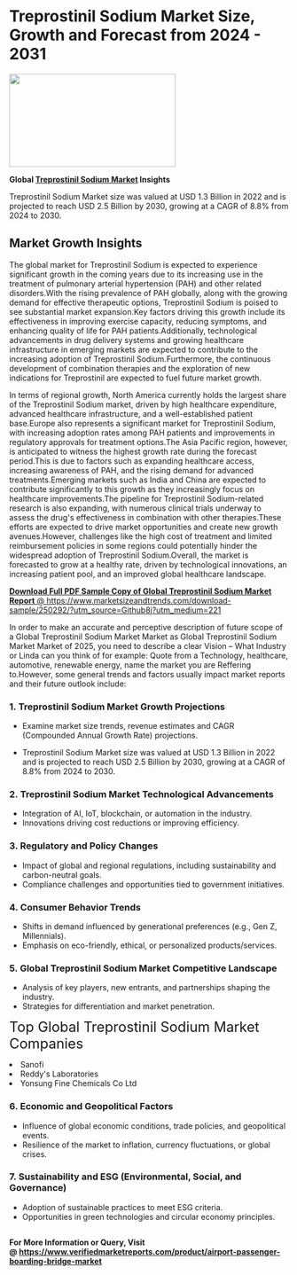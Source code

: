 <H1>Treprostinil Sodium Market Size, Growth and Forecast from 2024 - 2031</H1><img class="aligncenter size-medium wp-image-584254" src="https://thirdeyenews.in/wp-content/uploads/2024/09/Global-Market-Research-300x168.jpeg" alt="" width="300" height="168" /><p><strong>Global&nbsp;<a href="https://www.marketsizeandtrends.com/download-sample/250292/?utm_source=Github8j?utm_medium=221">Treprostinil Sodium Market</a> Insights</strong></p><p>Treprostinil Sodium Market size was valued at USD 1.3 Billion in 2022 and is projected to reach USD 2.5 Billion by 2030, growing at a CAGR of 8.8% from 2024 to 2030.</p><p><h2>Market Growth Insights</h2> <p>The global market for Treprostinil Sodium is expected to experience significant growth in the coming years due to its increasing use in the treatment of pulmonary arterial hypertension (PAH) and other related disorders.With the rising prevalence of PAH globally, along with the growing demand for effective therapeutic options, Treprostinil Sodium is poised to see substantial market expansion.Key factors driving this growth include its effectiveness in improving exercise capacity, reducing symptoms, and enhancing quality of life for PAH patients.Additionally, technological advancements in drug delivery systems and growing healthcare infrastructure in emerging markets are expected to contribute to the increasing adoption of Treprostinil Sodium.Furthermore, the continuous development of combination therapies and the exploration of new indications for Treprostinil are expected to fuel future market growth.</p> <p><a href="#"></a></p> <p>In terms of regional growth, North America currently holds the largest share of the Treprostinil Sodium market, driven by high healthcare expenditure, advanced healthcare infrastructure, and a well-established patient base.Europe also represents a significant market for Treprostinil Sodium, with increasing adoption rates among PAH patients and improvements in regulatory approvals for treatment options.The Asia Pacific region, however, is anticipated to witness the highest growth rate during the forecast period.This is due to factors such as expanding healthcare access, increasing awareness of PAH, and the rising demand for advanced treatments.Emerging markets such as India and China are expected to contribute significantly to this growth as they increasingly focus on healthcare improvements.The pipeline for Treprostinil Sodium-related research is also expanding, with numerous clinical trials underway to assess the drug's effectiveness in combination with other therapies.These efforts are expected to drive market opportunities and create new growth avenues.However, challenges like the high cost of treatment and limited reimbursement policies in some regions could potentially hinder the widespread adoption of Treprostinil Sodium.Overall, the market is forecasted to grow at a healthy rate, driven by technological innovations, an increasing patient pool, and an improved global healthcare landscape.</p> <p><a href="#"></p><p><span class=""><strong>Download Full PDF Sample Copy of Global Treprostinil Sodium Market Report</strong> @ <a href="https://www.marketsizeandtrends.com/download-sample/250292/?utm_source=Github8j?utm_medium=221" target="_blank">https://www.marketsizeandtrends.com/download-sample/250292/?utm_source=Github8j?utm_medium=221</a></span></p><p>In order to make an accurate and perceptive description of future scope of a Global&nbsp;Treprostinil Sodium Market Market as Global&nbsp;Treprostinil Sodium Market Market of 2025, you need to describe a clear Vision &ndash; What Industry or Linda can you think of for example: Quote from a Technology, healthcare, automotive, renewable energy, name the market you are Reffering to.However, some general trends and factors usually impact market reports and their future outlook include:</p><h3>1.&nbsp;<strong>Treprostinil Sodium Market Growth Projections</strong></h3><ul><li>Examine market size trends, revenue estimates and CAGR (Compounded Annual Growth Rate) projections.</li><li><p>Treprostinil Sodium Market size was valued at USD 1.3 Billion in 2022 and is projected to reach USD 2.5 Billion by 2030, growing at a CAGR of 8.8% from 2024 to 2030.</p></li></ul><h3>2.&nbsp;<strong>Treprostinil Sodium Market Technological Advancements</strong></h3><ul><li>Integration of AI, IoT, blockchain, or automation in the industry.</li><li>Innovations driving cost reductions or improving efficiency.</li></ul><h3>3.&nbsp;<strong>Regulatory and Policy Changes</strong></h3><ul><li>Impact of global and regional regulations, including sustainability and carbon-neutral goals.</li><li>Compliance challenges and opportunities tied to government initiatives.</li></ul><h3>4.&nbsp;<strong>Consumer Behavior Trends</strong></h3><ul><li>Shifts in demand influenced by generational preferences (e.g., Gen Z, Millennials).</li><li>Emphasis on eco-friendly, ethical, or personalized products/services.</li></ul><h3>5.&nbsp;<strong>Global Treprostinil Sodium Market Competitive Landscape</strong></h3><ul><li>Analysis of key players, new entrants, and partnerships shaping the industry.</li><li>Strategies for differentiation and market penetration.</li></ul><p data-pm-slice="1 1 []"><span style="color: inherit; font-family: inherit; font-size: 25px;">Top Global Treprostinil Sodium Market Companies</span></p><div class="" data-test-id=""><p><li>Sanofi</li><li> Reddy's Laboratories</li><li> Yonsung Fine Chemicals Co Ltd</li></p></div><h3>6.&nbsp;<strong>Economic and Geopolitical Factors</strong></h3><ul><li>Influence of global economic conditions, trade policies, and geopolitical events.</li><li>Resilience of the market to inflation, currency fluctuations, or global crises.</li></ul><h3>7.&nbsp;<strong>Sustainability and ESG (Environmental, Social, and Governance)</strong></h3><ul><li>Adoption of sustainable practices to meet ESG criteria.</li><li>Opportunities in green technologies and circular economy principles.</li></ul><h2><strong style="font-size: 14px;">For More Information or Query, Visit @&nbsp;</strong><a style="background-color: #ffffff; font-size: 14px;" href="https://www.marketsizeandtrends.com/report/treprostinil-sodium-market/" target="_blank">https://www.verifiedmarketreports.com/product/airport-passenger-boarding-bridge-market</a></h2>